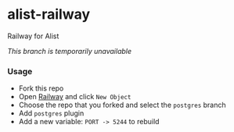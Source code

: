 # alist-railway
Railway for Alist

*This branch is temporarily unavailable*

### Usage
- Fork this repo
- Open [Railway](https://railway.app?referralCode=4yFTiF) and click `New Object`
- Choose the repo that you forked and select the `postgres` branch
- Add `postgres` plugin
- Add a new variable: `PORT -> 5244` to rebuild
